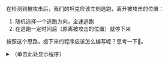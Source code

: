 在检测到被攻击后，我们的坦克应该立刻逃跑，离开被攻击的位置：

1. 随机选择一个逃跑方向，全速逃跑
2. 在逃跑一定时间后（原离被攻击的位置）就停下来

按照这个思路，接下来的程序应该怎么编写呢？思考一下:thinking:。

<!-- slide:break-60 -->

<details>
<summary>（单击此处显示程序）</summary>

![](../_media/then-move.png "被攻击后立即逃跑")

</details>

